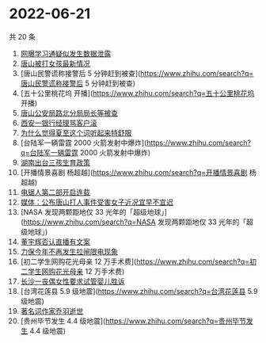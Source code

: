 # 2022-06-21

共 20 条

<!-- BEGIN ZHIHUSEARCH -->
<!-- 最后更新时间 Tue Jun 21 2022 18:22:10 GMT+0800 (China Standard Time) -->
1. [网曝学习通疑似发生数据泄露](https://www.zhihu.com/search?q=网曝学习通疑似发生数据泄露)
1. [唐山被打女孩最新情况](https://www.zhihu.com/search?q=唐山被打女孩最新情况)
1. [唐山民警谎称接警后 5 分钟赶到被查](https://www.zhihu.com/search?q=唐山民警谎称接警后 5 分钟赶到被查)
1. [五十公里桃花坞 开播](https://www.zhihu.com/search?q=五十公里桃花坞 开播)
1. [唐山公安局路北分局局长等被查](https://www.zhihu.com/search?q=唐山公安局路北分局局长等被查)
1. [西安一银行经理骂客户滚](https://www.zhihu.com/search?q=西安一银行经理骂客户滚)
1. [为什么觉得夏至这个词听起来特舒服](https://www.zhihu.com/search?q=为什么觉得夏至这个词听起来特舒服)
1. [台陆军一辆雷霆 2000 火箭发射中爆炸](https://www.zhihu.com/search?q=台陆军一辆雷霆 2000 火箭发射中爆炸)
1. [湖南出台三孩生育政策](https://www.zhihu.com/search?q=湖南出台三孩生育政策)
1. [开播情景喜剧  杨超越](https://www.zhihu.com/search?q=开播情景喜剧  杨超越)
1. [电锯人第二部开启连载](https://www.zhihu.com/search?q=电锯人第二部开启连载)
1. [媒体：公布唐山打人事件受害女子近况宜早不宜迟](https://www.zhihu.com/search?q=媒体：公布唐山打人事件受害女子近况宜早不宜迟)
1. [NASA 发现两颗距地仅 33 光年的「超级地球」](https://www.zhihu.com/search?q=NASA 发现两颗距地仅 33 光年的「超级地球」)
1. [董宇辉否认直播有文案](https://www.zhihu.com/search?q=董宇辉否认直播有文案)
1. [力保今年不再发生拉闸限电现象](https://www.zhihu.com/search?q=力保今年不再发生拉闸限电现象)
1. [初二学生网购花光母亲 12 万手术费](https://www.zhihu.com/search?q=初二学生网购花光母亲 12 万手术费)
1. [长沙一丧偶女性要求试管婴儿胜诉](https://www.zhihu.com/search?q=长沙一丧偶女性要求试管婴儿胜诉)
1. [台湾花莲县 5.9 级地震](https://www.zhihu.com/search?q=台湾花莲县 5.9 级地震)
1. [著名词作家乔羽逝世](https://www.zhihu.com/search?q=著名词作家乔羽逝世)
1. [贵州毕节发生 4.4 级地震](https://www.zhihu.com/search?q=贵州毕节发生 4.4 级地震)
<!-- END ZHIHUSEARCH -->
